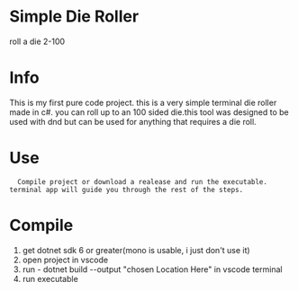 # Simple Die Roller
 roll a die 2-100
# Info
   This is my first pure code project.
   this is a very simple terminal die roller made in c#. 
you can roll up to an 100 sided die.this tool was designed to be used with dnd but can be used for anything that requires a die roll.
   # Use 
      Compile project or download a realease and run the executable. terminal app will guide you through the rest of the steps.
  # Compile
  1.  get dotnet sdk 6 or greater(mono is usable, i just don't use it)
  2.  open project in vscode
  3.  run - dotnet build --output "chosen Location Here" in vscode terminal
  4.  run executable 
     
  
